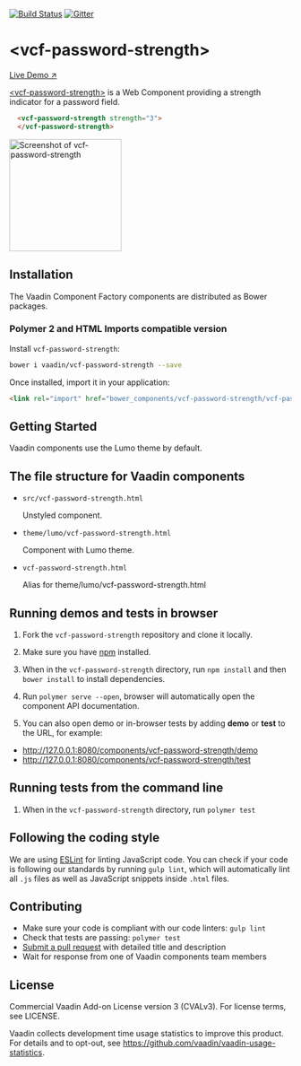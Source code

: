 [![Build Status](https://travis-ci.org/vaadin/vcf-password-strength.svg?branch=master)](https://travis-ci.org/vaadin/vcf-password-strength)
[![Gitter](https://badges.gitter.im/Join%20Chat.svg)](https://gitter.im/vaadin/web-components?utm_source=badge&utm_medium=badge&utm_campaign=pr-badge)

# &lt;vcf-password-strength&gt;

[Live Demo ↗](https://vcf.app.fi/vcf-password-strength-demo/index.html)

[&lt;vcf-password-strength&gt;](https://vaadin.com/directory/component/vaadin-component-factoryvcf-password-strength) is a Web Component providing a strength indicator for a password field.

```html
  <vcf-password-strength strength="3">
  </vcf-password-strength>
```

[<img src="https://raw.githubusercontent.com/vaadin/vcf-password-strength/master/screenshot.gif" width="200" alt="Screenshot of vcf-password-strength">](https://vaadin.com/directory/component/vaadin-component-factoryvcf-password-strength)


## Installation

The Vaadin Component Factory components are distributed as Bower packages.

### Polymer 2 and HTML Imports compatible version

Install `vcf-password-strength`:

```sh
bower i vaadin/vcf-password-strength --save
```

Once installed, import it in your application:

```html
<link rel="import" href="bower_components/vcf-password-strength/vcf-password-strength.html">
```

## Getting Started

Vaadin components use the Lumo theme by default.

## The file structure for Vaadin components

- `src/vcf-password-strength.html`

  Unstyled component.

- `theme/lumo/vcf-password-strength.html`

  Component with Lumo theme.

- `vcf-password-strength.html`

  Alias for theme/lumo/vcf-password-strength.html


## Running demos and tests in browser

1. Fork the `vcf-password-strength` repository and clone it locally.

1. Make sure you have [npm](https://www.npmjs.com/) installed.

1. When in the `vcf-password-strength` directory, run `npm install` and then `bower install` to install dependencies.

1. Run `polymer serve --open`, browser will automatically open the component API documentation.

1. You can also open demo or in-browser tests by adding **demo** or **test** to the URL, for example:

  - http://127.0.0.1:8080/components/vcf-password-strength/demo
  - http://127.0.0.1:8080/components/vcf-password-strength/test


## Running tests from the command line

1. When in the `vcf-password-strength` directory, run `polymer test`


## Following the coding style

We are using [ESLint](http://eslint.org/) for linting JavaScript code. You can check if your code is following our standards by running `gulp lint`, which will automatically lint all `.js` files as well as JavaScript snippets inside `.html` files.


## Contributing

  - Make sure your code is compliant with our code linters: `gulp lint`
  - Check that tests are passing: `polymer test`
  - [Submit a pull request](https://www.digitalocean.com/community/tutorials/how-to-create-a-pull-request-on-github) with detailed title and description
  - Wait for response from one of Vaadin components team members


## License

Commercial Vaadin Add-on License version 3 (CVALv3). For license terms, see LICENSE.

Vaadin collects development time usage statistics to improve this product. For details and to opt-out, see https://github.com/vaadin/vaadin-usage-statistics.
